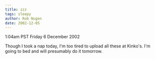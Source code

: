 ```yaml
---
title: zzz
tags: sleepy
author: Rob Nugen
date: 2002-12-05
---
```


<p class=date>1:04am PST Friday 6 December 2002</p>

<p>Though I took a nap today, I'm too tired to upload all these at
Kinko's.  I'm going to bed and will presumably do it tomorrow.</p>
